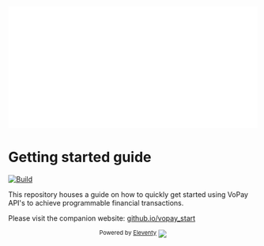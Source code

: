 ![](/source/images/vopay.svg)
# Getting started guide

[![Build](https://github.com/mavaddat/vopay_start/actions/workflows/build.yml/badge.svg)](https://github.com/mavaddat/vopay_start/actions/workflows/build.yml)

This repository houses a guide on how to quickly get started using VoPay API's to achieve programmable financial transactions.

Please visit the companion website: [github.io/vopay_start](https://mavaddat.github.io/vopay_start)


<p align="center">
    <sup>Powered by <a href="https://github.com/11ty/eleventy" target="_blank">Eleventy</a></sup>
<img src="https://camo.githubusercontent.com/124e337fb005b0e70eb3758b431b051eaf5419b3a709062fbcce6d661a6ea116/68747470733a2f2f7777772e313174792e6465762f696d672f6c6f676f2d6769746875622e737667" width="30"></p>
